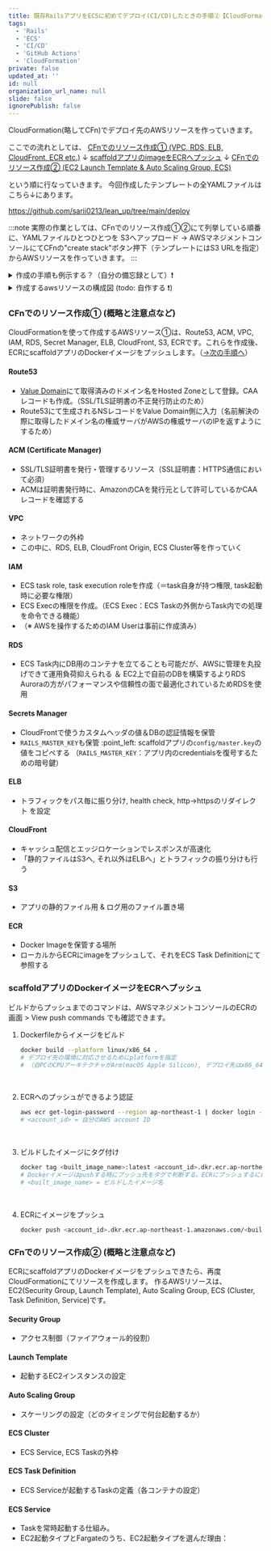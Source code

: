 ```yaml
---
title: 既存RailsアプリをECSに初めてデプロイ(CI/CD)したときの手順②【CloudFormationでリソース作成】
tags:
  - 'Rails'
  - 'ECS'
  - 'CI/CD'
  - 'GitHub Actions'
  - 'CloudFormation'
private: false
updated_at: ''
id: null
organization_url_name: null
slide: false
ignorePublish: false
---
```


CloudFormation(略してCFn)でデプロイ先のAWSリソースを作っていきます。

ここでの流れとしては、
[CFnでのリソース作成① (VPC, RDS, ELB, CloudFront, ECR etc.)](#cfnでのリソース作成-概略と注意点など)
↓
[scaffoldアプリのimageをECRへプッシュ](#scaffoldアプリのimageをecrへプッシュ)
↓
[CFnでのリソース作成② (EC2 Launch Template & Auto Scaling Group, ECS)](#cfnでのリソース作成-概略と注意点など-1)
  
という順に行なっていきます。
今回作成したテンプレートの全YAMLファイルはこちら↓にあります。

https://github.com/sarii0213/lean_up/tree/main/deploy

:::note
実際の作業としては、CFnでのリソース作成①②にて列挙している順番に、YAMLファイルひとつひとつを S3へアップロード → AWSマネジメントコンソールにてCFnの"create stack"ボタン押下（テンプレートにはS3 URLを指定）からAWSリソースを作っていきます。
:::

<details><summary>作成の手順も例示する？（自分の備忘録として）❗️</summary>

</details>


<details><summary>作成するawsリソースの構成図 (todo: 自作する ❗️)</summary>
todo: 自作する ❗️
</details>


### CFnでのリソース作成① (概略と注意点など)

CloudFormationを使って作成するAWSリソース①は、Route53, ACM, VPC, IAM, RDS, Secret Manager, ELB, CloudFront, S3, ECRです。これらを作成後、ECRにscaffoldアプリのDockerイメージをプッシュします。（[→次の手順へ](#scaffoldアプリのdockerイメージをecrへプッシュ)）

#### Route53
- [Value Domain](https://www.value-domain.com/)にて取得済みのドメイン名をHosted Zoneとして登録。CAAレコードも作成。（SSL/TLS証明書の不正発行防止のため）
- Route53にて生成されるNSレコードをValue Domain側に入力（名前解決の際に取得したドメイン名の権威サーバがAWSの権威サーバのIPを返すようにするため）

#### ACM (Certificate Manager)
- SSL/TLS証明書を発行・管理するリソース（SSL証明書：HTTPS通信において必須）
- ACMは証明書発行時に、AmazonのCAを発行元として許可しているかCAAレコードを確認する

#### VPC
- ネットワークの外枠
- この中に、RDS, ELB, CloudFront Origin, ECS Cluster等を作っていく

#### IAM
- ECS task role, task execution roleを作成（＝task自身が持つ権限, task起動時に必要な権限）
- ECS Execの権限を作成。（ECS Exec：ECS Taskの外側からTask内での処理を命令できる機能） 
- （※ AWSを操作するためのIAM Userは事前に作成済み）

#### RDS
- ECS Task内にDB用のコンテナを立てることも可能だが、AWSに管理を丸投げできて運用負荷抑えられる ＆ EC2上で自前のDBを構築するよりRDS Auroraの方がパフォーマンスや信頼性の面で最適化されているためRDSを使用

#### Secrets Manager
- CloudFrontで使うカスタムヘッダの値＆DBの認証情報を保管
- `RAILS_MASTER_KEY`も保管 \:point_left: scaffoldアプリの`config/master.key`の値をコピペする
  （`RAILS_MASTER_KEY`：アプリ内のcredentialsを復号するための暗号鍵）

#### ELB
- トラフィックをパス毎に振り分け, health check, http→httpsのリダイレクト を設定

#### CloudFront
- キャッシュ配信とエッジロケーションでレスポンスが高速化
- 「静的ファイルはS3へ, それ以外はELBへ」とトラフィックの振り分けも行う

#### S3
- アプリの静的ファイル用 & ログ用のファイル置き場

#### ECR
- Docker Imageを保管する場所
- ローカルからECRにimageをプッシュして、それをECS Task Definitionにて参照する


### scaffoldアプリのDockerイメージをECRへプッシュ

ビルドからプッシュまでのコマンドは、AWSマネジメントコンソールのECRの画面 > View push commands でも確認できます。

1. Dockerfileからイメージをビルド
    ```sh
    docker build --platform linux/x86_64 .
    # デプロイ先の環境に対応させるためにplatformを指定
    # （自PCのCPUアーキテクチャがArm(macOS Apple Silicon), デプロイ先はx86_64）
    ```
    <br>

2. ECRへのプッシュができるよう認証 
    ```sh
    aws ecr get-login-password --region ap-northeast-1 | docker login --username AWS --password-stdin <account_id>.dkr.ecr.ap-northeast-1.amazonaws.com
    # <account_id> = 自分のAWS account ID
    ```
    <br>

3. ビルドしたイメージにタグ付け
    ```sh
    docker tag <built_image_name>:latest <account_id>.dkr.ecr.ap-northeast-1.amazonaws.com/<built_image_name>:latest
    # Dockerイメージはpushする時にプッシュ先をタグで判断する。ECRにプッシュするにはそのECRのURLを含む名前でタグ付けしておく必要がある。
    # <built_image_name> = ビルドしたイメージ名
    ```
    <br>
  
1. ECRにイメージをプッシュ
   ```sh
   docker push <account_id>.dkr.ecr.ap-northeast-1.amazonaws.com/<built_image_name>:latest
   ```

### CFnでのリソース作成② (概略と注意点など)

ECRにscaffoldアプリのDockerイメージをプッシュできたら、再度CloudFormationにてリソースを作成します。
作るAWSリソースは、EC2(Security Group, Launch Template), Auto Scaling Group, ECS (Cluster, Task Definition, Service)です。

#### Security Group
- アクセス制御（ファイアウォール的役割）
#### Launch Template
- 起動するEC2インスタンスの設定
#### Auto Scaling Group
- スケーリングの設定（どのタイミングで何台起動するか）
#### ECS Cluster
- ECS Service, ECS Taskの外枠
#### ECS Task Definition
- ECS Serviceが起動するTaskの定義（各コンテナの設定）
#### ECS Service
- Taskを常時起動する仕組み。
- EC2起動タイプとFargateのうち、EC2起動タイプを選んだ理由：

